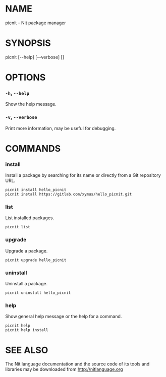 # NAME

picnit - Nit package manager

# SYNOPSIS

picnit [--help] [--verbose] <command> [<args>]

# OPTIONS

### `-h`, `--help`

Show the help message.

### `-v`, `--verbose`

Print more information, may be useful for debugging.

# COMMANDS

### install

Install a package by searching for its name or directly from a Git repository URL.

	picnit install hello_picnit
	picnit install https://gitlab.com/xymus/hello_picnit.git

### list

List installed packages.

	picnit list

### upgrade

Upgrade a package.

	picnit upgrade hello_picnit

### uninstall

Uninstall a package.

	picnit uninstall hello_picnit

### help

Show general help message or the help for a command.

	picnit help
	picnit help install

# SEE ALSO

The Nit language documentation and the source code of its tools and libraries may be downloaded from <http://nitlanguage.org>
